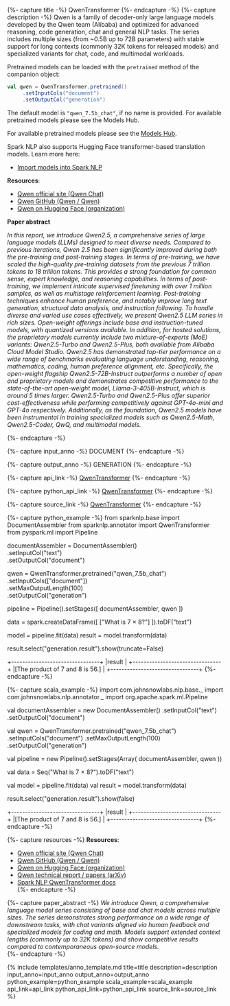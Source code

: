 {%- capture title -%} QwenTransformer {%- endcapture -%} 
{%- capture description -%} 
Qwen is a family of decoder-only large language models developed by the Qwen team (Alibaba) and optimized for advanced reasoning, code generation, chat and general NLP tasks. The series includes multiple sizes (from ~0.5B up to 72B parameters) with stable support for long contexts (commonly 32K tokens for released models) and specialized variants for chat, code, and multimodal workloads. 

Pretrained models can be loaded with the `pretrained` method of the companion object:

```scala
val qwen = QwenTransformer.pretrained()
     .setInputCols("document")
     .setOutputCol("generation")
```

The default model is `"qwen_7.5b_chat"`, if no name is provided. For available pretrained models please see the Models Hub. 

For available pretrained models please see the [Models Hub](https://sparknlp.org/models?annotator=Phi3Transformer).

Spark NLP also supports Hugging Face transformer-based translation models. Learn more here:  
- [Import models into Spark NLP](https://github.com/JohnSnowLabs/spark-nlp/discussions/5669)

**Resources**:
- [Qwen official site (Qwen Chat)](https://qwen.ai/)  
- [Qwen GitHub (Qwen / Qwen)](https://github.com/QwenLM/Qwen)  
- [Qwen on Hugging Face (organization)](https://huggingface.co/Qwen)  

**Paper abstract**

*In this report, we introduce Qwen2.5, a comprehensive series of large language models (LLMs) designed to meet diverse needs. Compared to previous iterations, Qwen 2.5 has been significantly improved during both the pre-training and post-training stages. In terms of pre-training, we have scaled the high-quality pre-training datasets from the previous 7 trillion tokens to 18 trillion tokens. This provides a strong foundation for common sense, expert knowledge, and reasoning capabilities. In terms of post-training, we implement intricate supervised finetuning with over 1 million samples, as well as multistage reinforcement learning. Post-training techniques enhance human preference, and notably improve long text generation, structural data analysis, and instruction following. To handle diverse and varied use cases effectively, we present Qwen2.5 LLM series in rich sizes. Open-weight offerings include base and instruction-tuned models, with quantized versions available. In addition, for hosted solutions, the proprietary models currently include two mixture-of-experts (MoE) variants: Qwen2.5-Turbo and Qwen2.5-Plus, both available from Alibaba Cloud Model Studio. Qwen2.5 has demonstrated top-tier performance on a wide range of benchmarks evaluating language understanding, reasoning, mathematics, coding, human preference alignment, etc. Specifically, the open-weight flagship Qwen2.5-72B-Instruct outperforms a number of open and proprietary models and demonstrates competitive performance to the state-of-the-art open-weight model, Llama-3-405B-Instruct, which is around 5 times larger. Qwen2.5-Turbo and Qwen2.5-Plus offer superior cost-effectiveness while performing competitively against GPT-4o-mini and GPT-4o respectively. Additionally, as the foundation, Qwen2.5 models have been instrumental in training specialized models such as Qwen2.5-Math, Qwen2.5-Coder, QwQ, and multimodal models.*

{%- endcapture -%}

{%- capture input_anno -%}
DOCUMENT
{%- endcapture -%}

{%- capture output_anno -%}
GENERATION
{%- endcapture -%}

{%- capture api_link -%}
[QwenTransformer](/api/com/johnsnowlabs/nlp/annotators/seq2seq/QwenTransformer.html)
{%- endcapture -%}

{%- capture python_api_link -%}
[QwenTransformer](/api/python/reference/autosummary/sparknlp/annotator/seq2seq/qwen_transformer/index.html)
{%- endcapture -%}

{%- capture source_link -%}
[QwenTransformer](https://github.com/JohnSnowLabs/spark-nlp/blob/master/src/main/scala/com/johnsnowlabs/nlp/annotators/seq2seq/QwenTransformer.scala)
{%- endcapture -%}

{%- capture python_example -%}
from sparknlp.base import DocumentAssembler
from sparknlp.annotator import QwenTransformer
from pyspark.ml import Pipeline

documentAssembler = DocumentAssembler() \
  .setInputCol("text") \
  .setOutputCol("document")   

qwen = QwenTransformer.pretrained("qwen_7.5b_chat") \
  .setInputCols(["document"]) \
  .setMaxOutputLength(100) \
  .setOutputCol("generation")

pipeline = Pipeline().setStages([
    documentAssembler,
    qwen
])

data = spark.createDataFrame([
    ["What is 7 × 8?"]
]).toDF("text")

model = pipeline.fit(data)
result = model.transform(data)

result.select("generation.result").show(truncate=False)

+--------------------------------+
|result                          |
+--------------------------------+
|[The product of 7 and 8 is 56.] |
+--------------------------------+
{%- endcapture -%}

{%- capture scala_example -%}
import com.johnsnowlabs.nlp.base._
import com.johnsnowlabs.nlp.annotator._
import org.apache.spark.ml.Pipeline

val documentAssembler = new DocumentAssembler()
  .setInputCol("text")
  .setOutputCol("document")

val qwen = QwenTransformer.pretrained("qwen_7.5b_chat")
  .setInputCols("document")
  .setMaxOutputLength(100)
  .setOutputCol("generation")

val pipeline = new Pipeline().setStages(Array(
  documentAssembler,
  qwen
))

val data = Seq("What is 7 × 8?").toDF("text")

val model = pipeline.fit(data)
val result = model.transform(data)

result.select("generation.result").show(false)

+--------------------------------+
|result                          |
+--------------------------------+
|[The product of 7 and 8 is 56.] |
+--------------------------------+
{%- endcapture -%}

{%- capture resources -%}
**Resources**:
- [Qwen official site (Qwen Chat)](https://qwen.ai/)  
- [Qwen GitHub (Qwen / Qwen)](https://github.com/QwenLM/Qwen)  
- [Qwen on Hugging Face (organization)](https://huggingface.co/Qwen)  
- [Qwen technical report / papers (arXiv)](https://arxiv.org/search/?query=Qwen&searchtype=all)  
- [Spark NLP QwenTransformer docs](https://sparknlp.org/api/python/reference/autosummary/sparknlp/annotator/seq2seq/qwen_transformer/index.html)  
{%- endcapture -%}

{%- capture paper_abstract -%}
*We introduce Qwen, a comprehensive language model series consisting of base and chat models across multiple sizes. The series demonstrates strong performance on a wide range of downstream tasks, with chat variants aligned via human feedback and specialized models for coding and math. Models support extended context lengths (commonly up to 32K tokens) and show competitive results compared to contemporaneous open-source models.*  
{%- endcapture -%}

{% include templates/anno_template.md
title=title
description=description
input_anno=input_anno
output_anno=output_anno
python_example=python_example
scala_example=scala_example
api_link=api_link
python_api_link=python_api_link
source_link=source_link
%}
